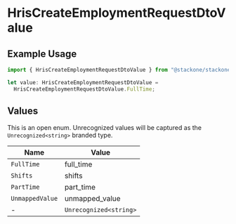 # HrisCreateEmploymentRequestDtoValue

## Example Usage

```typescript
import { HrisCreateEmploymentRequestDtoValue } from "@stackone/stackone-client-ts/sdk/models/shared";

let value: HrisCreateEmploymentRequestDtoValue =
  HrisCreateEmploymentRequestDtoValue.FullTime;
```

## Values

This is an open enum. Unrecognized values will be captured as the `Unrecognized<string>` branded type.

| Name                   | Value                  |
| ---------------------- | ---------------------- |
| `FullTime`             | full_time              |
| `Shifts`               | shifts                 |
| `PartTime`             | part_time              |
| `UnmappedValue`        | unmapped_value         |
| -                      | `Unrecognized<string>` |